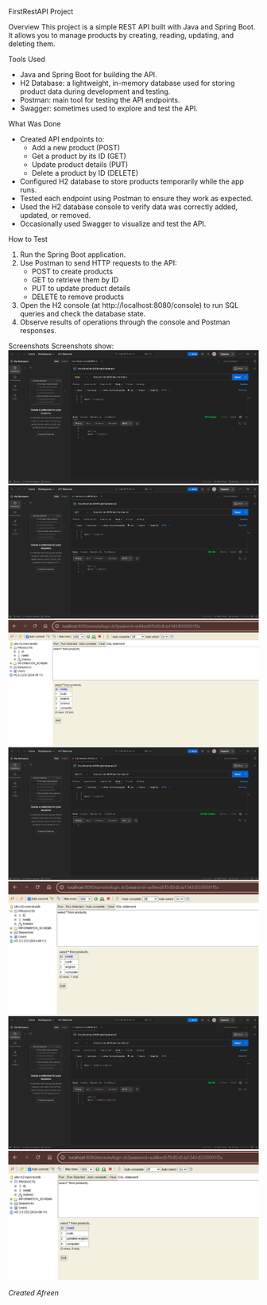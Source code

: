 FirstRestAPI Project

Overview
This project is a simple REST API built with Java and Spring Boot. It allows you to manage products by creating, reading, updating, and deleting them.

Tools Used
- Java and Spring Boot for building the API.
- H2 Database: a lightweight, in-memory database used for storing product data during development and testing.
- Postman: main tool for testing the API endpoints.
- Swagger: sometimes used to explore and test the API.

What Was Done
- Created API endpoints to:
  - Add a new product (POST)
  - Get a product by its ID (GET)
  - Update product details (PUT)
  - Delete a product by ID (DELETE)
- Configured H2 database to store products temporarily while the app runs.
- Tested each endpoint using Postman to ensure they work as expected.
- Used the H2 database console to verify data was correctly added, updated, or removed.
- Occasionally used Swagger to visualize and test the API.

How to Test
1. Run the Spring Boot application.
2. Use Postman to send HTTP requests to the API:
   - POST to create products
   - GET to retrieve them by ID
   - PUT to update product details
   - DELETE to remove products
3. Open the H2 console (at http://localhost:8080/console) to run SQL queries and check the database state.
4. Observe results of operations through the console and Postman responses.

Screenshots
Screenshots show:
![Post values](screenshots/img1.png)
![Get ID](screenshots/img2.png)
![SQL](screenshots/img3.png)
![Delete](screenshots/img4.png)
![Delete Result](screenshots/img5.png)
![Modify](screenshots/img6.png)
![Modify Result](screenshots/img7.png)

*Created Afreen*
